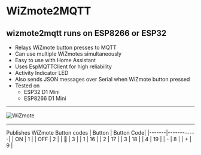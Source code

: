 # WiZmote2MQTT

wizmote2mqtt runs on ESP8266 or ESP32
---
* Relays WiZmote button presses to MQTT
* Can use multiple WiZmotes simultaneously
* Easy to use with Home Assistant
* Uses EspMQTTClient for high reliability
* Activity Indicator LED
* Also sends JSON messages over Serial when WiZmote button pressed
* Tested on
  * ESP32 D1 Mini
  * ESP8266 D1 Mini


---

![WiZmote](https://i.imgur.com/sWICujZ.jpg)

---

Publishes WiZmote Button codes
| Button | Button Code|
|-------|------------|
| ON    | 1          |
| OFF   | 2          |
| 🌙    | 3          |
| 1     | 16         |
| 2     | 17         |
| 3     | 18         |
| 4     | 19         |
| -     | 8          |
| +     | 9          |



